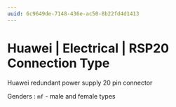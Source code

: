 ```yaml
---
uuid: 6c9649de-7148-436e-ac50-8b22fd4d1413
---
```

# Huawei | Electrical | RSP20 Connection Type

Huawei redundant power supply 20 pin connector

Genders
: `mf` - male and female types

